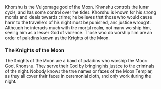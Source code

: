 Khonshu is the Vulgomage god of the Moon. Khonshu controls the lunar cycle, and has some control over the tides. Khonshu is known for his strong morals and ideals towards crime; he believes that those who would cause harm to the travellers of his night must be punished, and justice wrought. Although he interacts much with the mortal realm, not many worship him, seeing him as a lesser God of violence. Those who do worship him are an order of paladins known as the Knights of the Moon.

### The Knights of the Moon
The Knights of the Moon are a band of paladins who worship the Moon God, Khonshu. They serve their God by bringing his justice to the criminals of the night. Nobody knows the true names or faces of the Moon Templar, as they all cover their faces in ceremonial cloth, and only work during the night.
